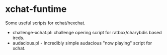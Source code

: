 xchat-funtime
=============

Some useful scripts for xchat/hexchat.

- challenge-xchat.pl: challenge opering script for ratbox/charybdis based ircds.
- audacious.pl - Incredibly simple audacious "now playing" script for xchat.
